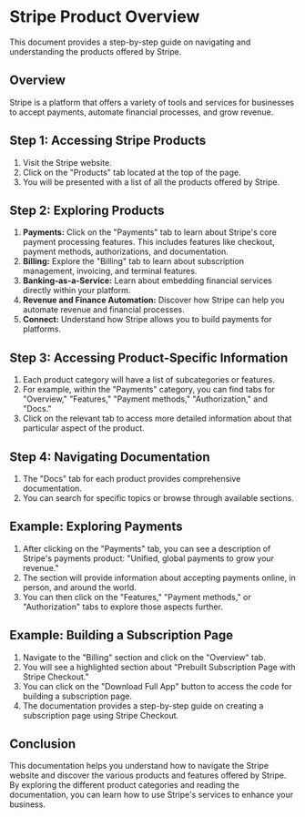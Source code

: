 # Stripe Product Overview

This document provides a step-by-step guide on navigating and understanding the products offered by Stripe.

## Overview

Stripe is a platform that offers a variety of tools and services for businesses to accept payments, automate financial processes, and grow revenue.

##  Step 1: Accessing Stripe Products

1. Visit the Stripe website.
2. Click on the "Products" tab located at the top of the page.
3. You will be presented with a list of all the products offered by Stripe.

## Step 2: Exploring Products

1. **Payments:**  Click on the "Payments" tab to learn about Stripe's core payment processing features. This includes features like checkout, payment methods, authorizations, and documentation.
2. **Billing:** Explore the "Billing" tab to learn about subscription management, invoicing, and terminal features.
3. **Banking-as-a-Service:** Learn about embedding financial services directly within your platform.
4. **Revenue and Finance Automation:**  Discover how Stripe can help you automate revenue and financial processes.
5. **Connect:** Understand how Stripe allows you to build payments for platforms.

## Step 3:  Accessing Product-Specific Information

1. Each product category will have a list of subcategories or features. 
2. For example, within the "Payments" category, you can find tabs for "Overview," "Features," "Payment methods," "Authorization," and "Docs."
3. Click on the relevant tab to access more detailed information about that particular aspect of the product. 

##  Step 4: Navigating Documentation

1. The "Docs" tab for each product provides comprehensive documentation.
2. You can search for specific topics or browse through available sections. 

## Example: Exploring Payments

1. After clicking on the "Payments" tab, you can see a description of Stripe's payments product: "Unified, global payments to grow your revenue."
2. The section will provide information about accepting payments online, in person, and around the world.
3. You can then click on the "Features," "Payment methods," or "Authorization" tabs to explore those aspects further.

## Example: Building a Subscription Page

1. Navigate to the "Billing" section and click on the "Overview" tab.
2. You will see a highlighted section about "Prebuilt Subscription Page with Stripe Checkout."
3. You can click on the "Download Full App" button to access the code for building a subscription page.
4. The documentation provides a step-by-step guide on creating a subscription page using Stripe Checkout. 

##  Conclusion

This documentation helps you understand how to navigate the Stripe website and discover the various products and features offered by Stripe. By exploring the different product categories and reading the documentation, you can learn how to use Stripe's services to enhance your business.